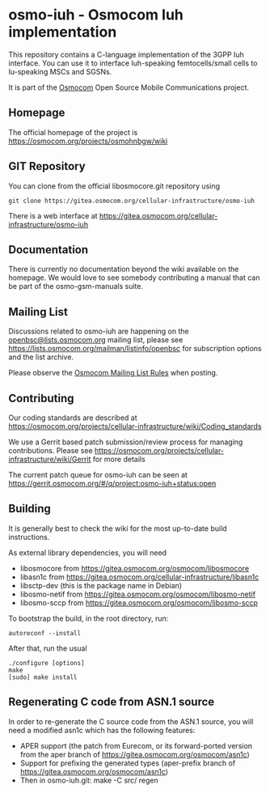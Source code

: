 osmo-iuh - Osmocom Iuh implementation
================================================

This repository contains a C-language implementation of the 3GPP Iuh
interface.  You can use it to interface Iuh-speaking femtocells/small cells to
Iu-speaking MSCs and SGSNs.

It is part of the [Osmocom](https://osmocom.org/) Open Source Mobile
Communications project.

Homepage
--------

The official homepage of the project is
https://osmocom.org/projects/osmohnbgw/wiki

GIT Repository
--------------

You can clone from the official libosmocore.git repository using

	git clone https://gitea.osmocom.org/cellular-infrastructure/osmo-iuh

There is a web interface at <https://gitea.osmocom.org/cellular-infrastructure/osmo-iuh>

Documentation
-------------

There is currently no documentation beyond the wiki available on the
homepage.  We would love to see somebody contributing a manual that can
be part of the osmo-gsm-manuals suite.

Mailing List
------------

Discussions related to osmo-iuh are happening on the
openbsc@lists.osmocom.org mailing list, please see
https://lists.osmocom.org/mailman/listinfo/openbsc for subscription
options and the list archive.

Please observe the [Osmocom Mailing List
Rules](https://osmocom.org/projects/cellular-infrastructure/wiki/Mailing_List_Rules)
when posting.

Contributing
------------

Our coding standards are described at
https://osmocom.org/projects/cellular-infrastructure/wiki/Coding_standards

We use a Gerrit based patch submission/review process for managing
contributions.  Please see
https://osmocom.org/projects/cellular-infrastructure/wiki/Gerrit for
more details

The current patch queue for osmo-iuh can be seen at
https://gerrit.osmocom.org/#/q/project:osmo-iuh+status:open


Building
--------

It is generally best to check the wiki for the most up-to-date build
instructions.

As external library dependencies, you will need
* libosmocore from https://gitea.osmocom.org/osmocom/libosmocore
* libasn1c from https://gitea.osmocom.org/cellular-infrastructure/libasn1c
* libsctp-dev (this is the package name in Debian)
* libosmo-netif from https://gitea.osmocom.org/osmocom/libosmo-netif
* libosmo-sccp from https://gitea.osmocom.org/osmocom/libosmo-sccp

To bootstrap the build, in the root directory, run:

    autoreconf --install

After that, run the usual

    ./configure [options]
    make
    [sudo] make install

Regenerating C code from ASN.1 source
-------------------------------------

In order to re-generate the C source code from the ASN.1 source,
you will need a modified asn1c which has the following features:
* APER support (the patch from Eurecom, or its forward-ported version
  from the aper branch of https://gitea.osmocom.org/osmocom/asn1c)
* Support for prefixing the generated types (aper-prefix branch of
  https://gitea.osmocom.org/osmocom/asn1c)
* Then in osmo-iuh.git: make -C src/ regen
